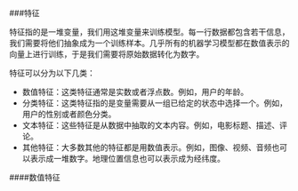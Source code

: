 ###特征

特征指的是一堆变量，我们用这堆变量来训练模型。每一行数据都包含若干信息，我们需要将他们抽象成为一个训练样本。几乎所有的机器学习模型都在数值表示的向量上进行训练，于是我们需要将原始数据转化为数字。

特征可以分为以下几类：

* 数值特征：这类特征通常是实数或者浮点数。例如，用户的年龄。
* 分类特征：这类特征指的是变量需要从一组已给定的状态中选择一个。例如，用户的性别或者颜色分类。
* 文本特征：这些特征是从数据中抽取的文本内容。例如，电影标题、描述、评论。
* 其他特征：大多数其他的特征都是用数值表示。例如，图像、视频、音频也可以表示成一堆数字。地理位置信息也可以表示成为经纬度。

####数值特征



